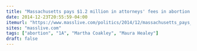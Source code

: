 ```yaml
---
title: "Massachusetts pays $1.2 million in attorneys' fees in abortion clinic buffer zone case"
date: 2014-12-23T20:55:59-04:00
itemurl: "https://www.masslive.com/politics/2014/12/massachusetts_pays_12_million.html"
sites: "masslive.com"
tags: ["abortion", "1A", "Martha Coakley", "Maura Healey"]
draft: false
---
```


